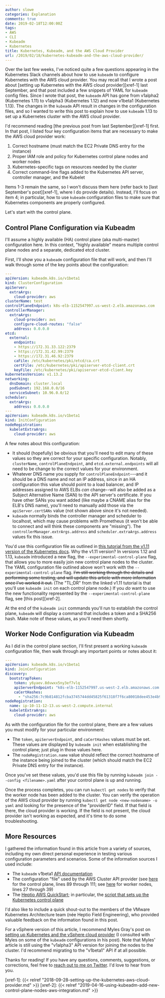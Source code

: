 ```yaml
---
author: slowe
categories: Explanation
comments: true
date: 2019-02-18T12:00:00Z
tags:
- AWS
- CLI
- Kubeadm
- Kubernetes
title: Kubernetes, Kubeadm, and the AWS Cloud Provider
url: /2019/02/18/kubernetes-kubeadm-and-the-aws-cloud-provider/
---
```


Over the last few weeks, I've noticed quite a few questions appearing in the Kubernetes Slack channels about how to use `kubeadm` to configure Kubernetes with the AWS cloud provider. You may recall that I wrote a post about [setting up Kubernetes with the AWS cloud provider][xref-1] last September, and that post included a few snippets of YAML for `kubeadm` config files. Since I wrote that post, the `kubeadm` API has gone from v1alpha2 (Kubernetes 1.11) to v1alpha3 (Kubernetes 1.12) and now v1beta1 (Kubernetes 1.13). The changes in the `kubeadm` API result in changes in the configuration files, and so I wanted to write this post to explain how to use `kubeadm` 1.13 to set up a Kubernetes cluster with the AWS cloud provider.<!--more-->

I'd recommend reading [the previous post from last September][xref-1] first. In that post, I listed four key configuration items that are necessary to make the AWS cloud provider work:

1. Correct hostname (must match the EC2 Private DNS entry for the instance)
2. Proper IAM role and policy for Kubernetes control plane nodes and worker nodes
3. Kubernetes-specific tags on resources needed by the cluster
4. Correct command-line flags added to the Kubernetes API server, controller manager, and the Kubelet

Items 1-3 remain the same, so I won't discuss them here (refer back to [last September's post][xref-1], where I do provide details). Instead, I'll focus on item 4; in particular, how to use `kubeadm` configuration files to make sure that Kubernetes components are properly configured.

Let's start with the control plane.

## Control Plane Configuration via Kubeadm

I'll assume a highly available (HA) control plane (aka multi-master) configuration here. In this context, "highly available" means multiple control plane nodes and a separate, dedicated etcd cluster.

First, I'll show you a `kubeadm` configuration file that will work, and then I'll walk through some of the key points about the configuration:

``` yaml
---
apiVersion: kubeadm.k8s.io/v1beta1
kind: ClusterConfiguration
apiServer:
  extraArgs:
    cloud-provider: aws
clusterName: test
controlPlaneEndpoint: k8s-elb-1152547997.us-west-2.elb.amazonaws.com
controllerManager:
  extraArgs:
    cloud-provider: aws
    configure-cloud-routes: "false"
    address: 0.0.0.0
etcd:
  external:
    endpoints:
    - https://172.31.33.122:2379
    - https://172.31.42.99:2379
    - https://172.31.46.92:2379
    caFile: /etc/kubernetes/pki/etcd/ca.crt
    certFile: /etc/kubernetes/pki/apiserver-etcd-client.crt
    keyFile: /etc/kubernetes/pki/apiserver-etcd-client.key
kubernetesVersion: v1.13.2
networking:
  dnsDomain: cluster.local
  podSubnet: 192.168.0.0/16
  serviceSubnet: 10.96.0.0/12
scheduler:
  extraArgs:
    address: 0.0.0.0
---
apiVersion: kubeadm.k8s.io/v1beta1
kind: InitConfiguration
nodeRegistration:
  kubeletExtraArgs:
    cloud-provider: aws
```

A few notes about this configuration:

* It should (hopefully) be obvious that you'll need to edit many of these values so they are correct for your specific configuration. Notably, `clusterName`, `controlPlaneEndpoint`, and `etcd.external.endpoints` will all need to be change to the correct values for your environment.
* Whatever DNS name you supply for `controlPlaneEndpoint`---and it should be a DNS name and not an IP address, since in an HA configuration this value should point to a load balancer, and IP addresses assigned to AWS ELBs _can_ change--will also be added as a Subject Alternative Name (SAN) to the API server's certificate. If you have other SANs you want added (like maybe a CNAME alias for the ELB's DNS name), you'll need to manually add those via the `apiServer.certSANs` value (not shown above since it's not needed).
* `kubeadm` normally binds the controller manager and scheduler to localhost, which may cause problems with Prometheus (it won't be able to connect and will think these components are "missing"). The `controllerManager.extrArgs.address` and `scheduler.extraArgs.address` values fix this issue.

You'd use this configuration file as outlined in [this tutorial from the v1.11 version of the Kubernetes docs][link-7]. Why the v1.11 version? In versions 1.12 and 1.13, `kubeadm` introduced a new flag, the `--experimental-control-plane` flag, that allows you to more easily join new control plane nodes to the cluster. The YAML configuration file outlined above won't work with the `--experimental-control-plane` flag. ~~I'm still working through the details and performing some testing, and will update this article with more information once I've worked it out.~~ (The "TL;DR" from the linked v1.11 tutorial is that you'll use `kubeadm init` on each control plane node.) If you _do_ want to use the new functionality represented by the `--experimental-control-plane` flag, see [this post][xref-2].

At the end of the `kubeadm init` commands you'll run to establish the control plane, `kubeadm` will display a command that includes a token and a SHA256 hash. Make note of these values, as you'll need them shortly.

## Worker Node Configuration via Kubeadm

As I did in the control plane section, I'll first present a working `kubeadm` configuration file, then walk through any important points or notes about it:

``` yaml
---
apiVersion: kubeadm.k8s.io/v1beta1
kind: JoinConfiguration
discovery:
  bootstrapToken:
    token: y6yaev.8dvwxx5ny3ef7vlq
    apiServerEndpoint: "k8s-elb-1152547997.us-west-2.elb.amazonaws.com:6443"
    caCertHashes:
      - "sha256:7c9b814812fcba3745744dd45825f61318f7f6ca80018dee453e4b9bc7a5c814"
nodeRegistration:
  name: ip-10-11-12-13.us-west-2.compute.internal
  kubeletExtraArgs:
    cloud-provider: aws
```

As with the configuration file for the control plane, there are a few values you must modify for your particular environment:

* The `token`, `apiServerEndpoint`, and `caCertHashes` values must be set. These values are displayed by `kubeadm init` when establishing the control plane; just plug in those values here.
* The `nodeRegistration.name` value should reflect the correct hostname of the instance being joined to the cluster (which should match the EC2 Private DNS entry for the instance).

Once you've set these values, you'd use this file by running `kubeadm join --config <filename>.yaml` after your control plane is up and running.

Once the process completes, you can run `kubectl get nodes` to verify that the worker node has been added to the cluster. You can verify the operation of the AWS cloud provider by running `kubectl get node <new-nodename> -o yaml` and looking for the presence of the "providerID" field. If that field is there, the cloud provider is working. If the field is not present, the cloud provider isn't working as expected, and it's time to do some troubleshooting.

## More Resources

I gathered the information found in this article from a variety of sources, including my own direct personal experience in testing various configuration parameters and scenarios. Some of the information sources I used include:

* The `kubeadm` v1beta1 [API documentation][link-1]
* The configuration "file" used by the AWS Cluster API provider (see [here][link-2] for the control plane, lines 89 through 111; see [here][link-3] for worker nodes, lines 27 through 39)
* The [Heptio AWS QuickStart][link-5]; in particular, the [script that sets up the Kubernetes control plane][link-6]

I'd also like to include a quick shout-out to the members of the VMware Kubernetes Architecture team (née Heptio Field Engineering), who provided valuable feedback on the information found in this post.

For a vSphere version of this article, I recommend Myles Gray's post on [setting up Kubernetes and the vSphere cloud provider][link-4] (I consulted with Myles on some of the `kubeadm` configurations in his post). Note that Myles' article is still using the "v1alpha3" API version for joining the nodes to the cluster. I'd recommend migrating to the "v1beta1" API if at all possible.

Thanks for reading! If you have any questions, comments, suggestions, or corrections, feel free to [reach out to me on Twitter][link-99]. I'd love to hear from you.

[link-1]: https://godoc.org/k8s.io/kubernetes/cmd/kubeadm/app/apis/kubeadm/v1beta1
[link-2]: https://github.com/kubernetes-sigs/cluster-api-provider-aws/blob/master/pkg/cloud/aws/services/userdata/controlplane.go
[link-3]: https://github.com/kubernetes-sigs/cluster-api-provider-aws/blob/master/pkg/cloud/aws/services/userdata/node.go
[link-4]: https://blah.cloud/kubernetes/setting-up-k8s-and-the-vsphere-cloud-provider-using-kubeadm/
[link-5]: https://github.com/heptio/aws-quickstart
[link-6]: https://github.com/heptio/aws-quickstart/blob/master/scripts/setup-k8s-master.sh.in
[link-7]: https://v1-11.docs.kubernetes.io/docs/setup/independent/high-availability/
[link-99]: https://twitter.com/scott_lowe
[xref-1]: {{< relref "2018-09-28-setting-up-the-kubernetes-aws-cloud-provider.md" >}}
[xref-2]: {{< relref "2019-04-16-using-kubeadm-add-new-control-plane-nodes-aws-integration.md" >}}
